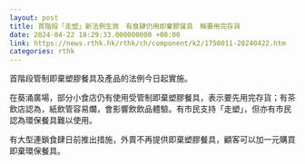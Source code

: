 ```yaml
---
layout: post
title: 首階段「走塑」新法例生效　有食肆仍用即棄膠餐具　稱要用完存貨
date: 2024-04-22 18:29:33.000000000 +08:00
link: https://news.rthk.hk/rthk/ch/component/k2/1750011-20240422.htm
categories: rthk
---
```


首階段管制即棄塑膠餐具及產品的法例今日起實施。

在葵涌廣場，部分小食店仍有使用受管制即棄塑膠餐具，表示要先用完存貨；有茶飲店認為，紙飲管容易爛，會影響飲飲品體驗。有市民支持「走塑」，但亦有市民認為環保餐具難以使用。

有大型連鎖食肆日前推出措施，外賣不再提供即棄塑膠餐具，顧客可以加一元購買即棄環保餐具。
